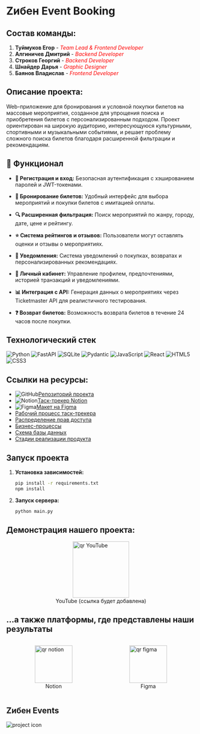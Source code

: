 # Zибен Event Booking

## Состав команды:
1. **Туймуков Егор** - <span style="color:red">*Team Lead & Frontend Developer*</span>
2. **Алгиничев Дмитрий** - <span style="color:red">*Backend Developer*</span>
3. **Строков Георгий** - <span style="color:red">*Backend Developer*</span>
4. **Шнайдер Дарья** - <span style="color:red">*Graphic Designer*</span>
5. **Баянов Владислав** - <span style="color:red">*Frontend Developer*</span>

## Описание проекта:
Web-приложение для бронирования и условной покупки билетов на массовые мероприятия, созданное для упрощения поиска и приобретения билетов с персонализированным подходом. Проект ориентирован на широкую аудиторию, интересующуюся культурными, спортивными и музыкальными событиями, и решает проблему сложного поиска билетов благодаря расширенной фильтрации и рекомендациям.

## 🚀 Функционал

- **🔑 Регистрация и вход:**
  Безопасная аутентификация с хэшированием паролей и JWT-токенами.

- **🎫 Бронирование билетов:**
  Удобный интерфейс для выбора мероприятий и покупки билетов с имитацией оплаты.

- **🔍 Расширенная фильтрация:**
  Поиск мероприятий по жанру, городу, дате, цене и рейтингу.

- **⭐ Система рейтингов и отзывов:**
  Пользователи могут оставлять оценки и отзывы о мероприятиях.

- **🔔 Уведомления:**
  Система уведомлений о покупках, возвратах и персонализированных рекомендациях.

- **👤 Личный кабинет:**
  Управление профилем, предпочтениями, историей транзакций и уведомлениями.

- **📊 Интеграция с API:**
  Генерация данных о мероприятиях через Ticketmaster API для реалистичного тестирования.

- **❓ Возврат билетов:**
  Возможность возврата билетов в течение 24 часов после покупки.

## Технологический стек

![Python](https://img.shields.io/badge/Python-3776AB?style=flat-square&logo=python&logoColor=white) ![FastAPI](https://img.shields.io/badge/FastAPI-009688?style=flat-square&logo=fastapi&logoColor=white) ![SQLite](https://img.shields.io/badge/SQLite-07405E?style=flat-square&logo=sqlite&logoColor=white) ![Pydantic](https://img.shields.io/badge/Pydantic-FF6F61?style=flat-square&logo=pydantic&logoColor=white) ![JavaScript](https://img.shields.io/badge/JavaScript-F7DF1E?style=flat-square&logo=javascript&logoColor=black) ![React](https://img.shields.io/badge/React-61DAFB?style=flat-square&logo=react&logoColor=black) ![HTML5](https://img.shields.io/badge/HTML5-E34F26?style=flat-square&logo=html5&logoColor=white) ![CSS3](https://img.shields.io/badge/CSS3-1572B6?style=flat-square&logo=css3&logoColor=white)

## Ссылки на ресурсы:
- ![GitHub](https://img.shields.io/badge/GitHub-181717?style=flat-square&logo=github&logoColor=white)[Репозиторий проекта](https://github.com/Egor-Pomidor-pdf/Python-Project#)
- ![Notion](https://img.shields.io/badge/Notion-000000?style=flat-square&logo=notion&logoColor=white)[Таск-трекер Notion](https://www.notion.so/Resources-1ac83641f7ab81c0aee2c8e009121929?p=1ac83641f7ab80af9fdbee9e513a4d50&pm=s)
- ![Figma](https://img.shields.io/badge/Figma-F24E1E?style=flat-square&logo=figma&logoColor=white)[Макет на Figma](https://www.figma.com/design/DlNAubvnVvWGtQP1QCFsDF/%D1%81%D0%B0%D0%B9%D1%82?node-id=0-1&t=gV54C6zdYlhL8os1-1)
- [Рабочий процесс таск-трекера](./forReadmeFile/Снимок.PNG)
- [Распределение прав доступа](./forReadmeFile/распределениеПрав.jpg)
- [Бизнес-процессы](./forReadmeFile/БизнессПроцессыФото.PNG)
- [Схема базы данных](./forReadmeFile/Схема_БД.jpg)
- [Стадии реализации продукта](./forReadmeFile/СтадииРазвитияПродукта.PNG)

## Запуск проекта

1. **Установка зависимостей:**
    ```bash
    pip install -r requirements.txt
    npm install
    ```
2. **Запуск сервера:**
    ```bash
    python main.py
    ```

## Демонстрация нашего проекта:
<figure>
  <img src="https://via.placeholder.com/150?text=YouTube" alt="qr YouTube" width="150" style="display: block; margin: 0 auto;">
  <figcaption style="text-align: center;">YouTube (ссылка будет добавлена)</figcaption>
</figure>

## ...а также платформы, где представлены наши результаты
<div style="display: flex; justify-content: space-around;">
  <figure>
    <img src="https://img.shields.io/badge/Notion-000000?style=flat-square&logo=notion&logoColor=white" alt="qr notion" width="100">
    <figcaption style="text-align: center;">Notion</figcaption>
  </figure>
  <figure>
    <img src="https://img.shields.io/badge/Figma-F24E1E?style=flat-square&logo=figma&logoColor=white" alt="qr figma" width="100">
    <figcaption style="text-align: center;">Figma</figcaption>
  </figure>
</div>

## Zибен Events

![project icon](https://web.telegram.org/0c7cba33-a989-4c6c-9a0a-57acccb0fd43)
